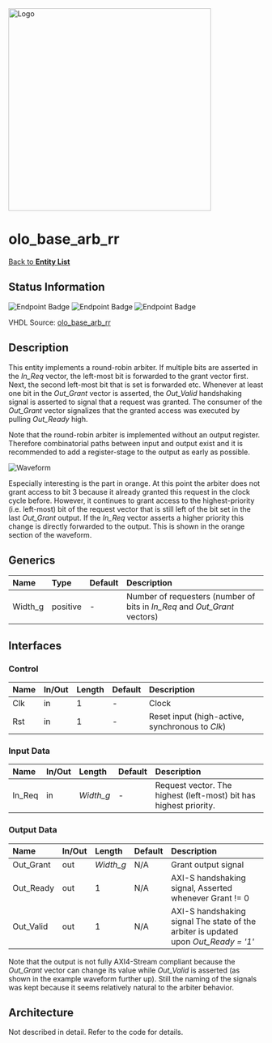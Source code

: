 <img src="../Logo.png" alt="Logo" width="400">

# olo_base_arb_rr

[Back to **Entity List**](../EntityList.md)

## Status Information

![Endpoint Badge](https://img.shields.io/endpoint?url=https://storage.googleapis.com/open-logic-badges/coverage/olo_base_arb_rr.json?cacheSeconds=0)
![Endpoint Badge](https://img.shields.io/endpoint?url=https://storage.googleapis.com/open-logic-badges/branches/olo_base_arb_rr.json?cacheSeconds=0)
![Endpoint Badge](https://img.shields.io/endpoint?url=https://storage.googleapis.com/open-logic-badges/issues/olo_base_arb_rr.json?cacheSeconds=0)

VHDL Source: [olo_base_arb_rr](../../src/base/vhdl/olo_base_arb_rr.vhd)

## Description

This entity implements a round-robin arbiter. If multiple bits are asserted in the _In_Req_ vector, the left-most bit is
forwarded to the grant vector first. Next, the second left-most bit that is set is forwarded etc. Whenever at least one
bit in the _Out_Grant_ vector is asserted, the _Out_Valid_ handshaking signal is asserted to signal that a request was
granted. The consumer of the _Out_Grant_ vector signalizes that the granted access was executed by pulling _Out\_Ready_
high.

Note that the round-robin arbiter is implemented without an output register. Therefore combinatorial paths between input
and output exist and it is recommended to add a register-stage to the output as early as possible.

![Waveform](./arb/olo_base_arb_rr_example.png)

Especially interesting is the part in orange. At this point the arbiter does not grant access to bit 3 because it
already granted this request in the clock cycle before. However, it continues to grant access to the highest-priority
(i.e. left-most) bit of the request vector that is still left of the bit set in the last _Out_Grant_ output. If the
_In_Req_ vector asserts a higher priority this change is directly forwarded to the output. This is shown in the orange
section of the waveform.

## Generics

| Name    | Type     | Default | Description                                                  |
| :------ | :------- | ------- | :----------------------------------------------------------- |
| Width_g | positive | -       | Number of requesters (number of bits in _In_Req_ and _Out_Grant_ vectors) |

## Interfaces

### Control

| Name | In/Out | Length | Default | Description                                     |
| :--- | :----- | :----- | ------- | :---------------------------------------------- |
| Clk  | in     | 1      | -       | Clock                                           |
| Rst  | in     | 1      | -       | Reset input (high-active, synchronous to _Clk_) |

### Input Data

| Name   | In/Out | Length    | Default | Description                                                  |
| :----- | :----- | :-------- | ------- | :----------------------------------------------------------- |
| In_Req | in     | _Width_g_ | -       | Request vector. The highest (left-most) bit has highest priority. |

### Output Data

| Name      | In/Out | Length    | Default | Description                                                  |
| :-------- | :----- | :-------- | ------- | :----------------------------------------------------------- |
| Out_Grant | out    | _Width_g_ | N/A     | Grant output signal                                          |
| Out_Ready | out    | 1         | N/A     | AXI-S handshaking signal, Asserted whenever Grant != 0       |
| Out_Valid | out    | 1         | N/A     | AXI-S handshaking signal The state of the  arbiter is updated  upon _Out\_Ready = '1'_ |

Note that the output is not fully AXI4-Stream compliant because the _Out_Grant_ vector can change its value while
_Out_Valid_ is asserted (as shown in the example waveform further up). Still the naming of the signals was kept because
it seems relatively natural to the arbiter behavior.

## Architecture

Not described in detail. Refer to the code for details.
